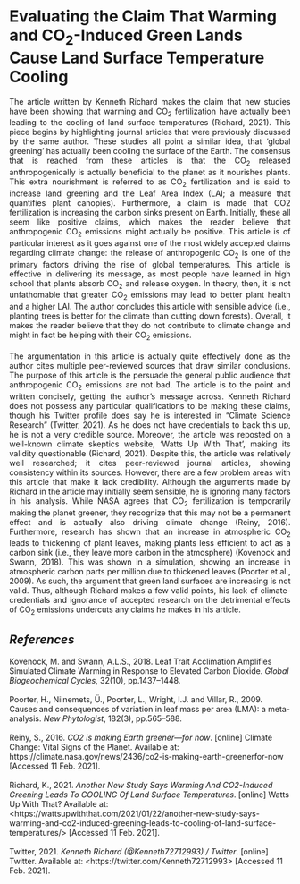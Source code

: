 # Evaluating the Claim That Warming and CO<sub>2</sub>-Induced Green Lands Cause Land Surface Temperature Cooling
<p align=justify>
The article written by Kenneth Richard makes the claim that new studies have been showing that warming and CO<sub>2</sub> fertilization have actually been leading to the cooling of land surface temperatures (Richard, 2021). This piece begins by highlighting journal articles that were previously discussed by the same author. These studies all point a similar idea, that ‘global greening’ has actually been cooling the surface of the Earth. The consensus that is reached from these articles is that the CO<sub>2</sub> released anthropogenically is actually beneficial to the planet as it nourishes plants. This extra nourishment is referred to as CO<sub>2</sub> fertilization and is said to increase land greening and the Leaf Area Index (LAI; a measure that quantifies plant canopies). Furthermore, a claim is made that CO2 fertilization is increasing the carbon sinks present on Earth. Initially, these all seem like positive claims, which makes the reader believe that anthropogenic CO<sub>2</sub> emissions might actually be positive. This article is of particular interest as it goes against one of the most widely accepted claims regarding climate change: the release of anthropogenic CO<sub>2</sub> is one of the primary factors driving the rise of global temperatures. This article is effective in delivering its message, as most people have learned in high school that plants absorb CO<sub>2</sub> and release oxygen. In theory, then, it is not unfathomable that greater CO<sub>2</sub> emissions may lead to better plant health and a higher LAI. The author concludes this article with sensible advice (i.e., planting trees is better for the climate than cutting down forests). Overall, it makes the reader believe that they do not contribute to climate change and might in fact be helping with their CO<sub>2</sub> emissions. 
<br><br>
The argumentation in this article is actually quite effectively done as the author cites multiple peer-reviewed sources that draw similar conclusions. The purpose of this article is the persuade the general public audience that anthropogenic CO<sub>2</sub> emissions are not bad. The article is to the point and written concisely, getting the author’s message across. Kenneth Richard does not possess any particular qualifications to be making these claims, though his Twitter profile does say he is interested in “Climate Science Research” (Twitter, 2021). As he does not have credentials to back this up, he is not a very credible source. Moreover, the article was reposted on a well-known climate skeptics website, ‘Watts Up With That’, making its validity questionable (Richard, 2021). Despite this, the article was relatively well researched; it cites peer-reviewed journal articles, showing consistency within its sources. However, there are a few problem areas with this article that make it lack credibility. Although the arguments made by Richard in the article may initially seem sensible, he is ignoring many factors in his analysis. While NASA agrees that CO<sub>2</sub> fertilization is temporarily making the planet greener, they recognize that this may not be a permanent effect and is actually also driving climate change (Reiny, 2016). Furthermore, research has shown that an increase in atmospheric CO<sub>2</sub> leads to thickening of plant leaves, making plants less efficient to act as a carbon sink (i.e., they leave more carbon in the atmosphere) (Kovenock and Swann, 2018). This was shown in a simulation, showing an increase in atmospheric carbon parts per million due to thickened leaves (Poorter et al., 2009). As such, the argument that green land surfaces are increasing is not valid. Thus, although Richard makes a few valid points, his lack of climate-credentials and ignorance of accepted research on the detrimental effects of CO<sub>2</sub> emissions undercuts any claims he makes in his article. 
</p>

## *References* 
Kovenock, M. and Swann, A.L.S., 2018. Leaf Trait Acclimation Amplifies Simulated Climate Warming in Response to Elevated Carbon Dioxide. *Global Biogeochemical Cycles*, 32(10), pp.1437–1448.
<br><br>
Poorter, H., Niinemets, Ü., Poorter, L., Wright, I.J. and Villar, R., 2009. Causes and consequences of variation in leaf mass per area (LMA): a meta-analysis. *New Phytologist*, 182(3), pp.565–588.
<br><br>
Reiny, S., 2016. *CO2 is making Earth greener—for now*. [online] Climate Change: Vital Signs of the Planet. Available at: https://<span></span>climate.nasa.gov/news/2436/co2-is-making-earth-greenerfor-now [Accessed 11 Feb. 2021].
<br><br>
Richard, K., 2021. *Another New Study Says Warming And CO2-Induced Greening Leads To COOLING Of Land Surface Temperatures*. [online] Watts Up With That? Available at: <https://<span></span>wattsupwiththat.com/2021/01/22/another-new-study-says-warming-and-co2-induced-greening-leads-to-cooling-of-land-surface-temperatures/> [Accessed 11 Feb. 2021].
<br><br>
Twitter, 2021. *Kenneth Richard (@Kenneth72712993) / Twitter*. [online] Twitter. Available at: <https://<span></span>twitter.com/Kenneth72712993> [Accessed 11 Feb. 2021].
